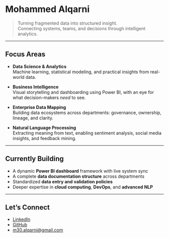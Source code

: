 # Mohammed Alqarni

> Turning fragmented data into structured insight.  
> Connecting systems, teams, and decisions through intelligent analytics.

---

##  Focus Areas

* **Data Science & Analytics**  
  Machine learning, statistical modeling, and practical insights from real-world data.

* **Business Intelligence**  
  Visual storytelling and dashboarding using Power BI, with an eye for what decision-makers *need* to see.

* **Enterprise Data Mapping**  
  Building data ecosystems across departments: governance, ownership, lineage, and clarity.

* **Natural Language Processing**  
  Extracting meaning from text, enabling sentiment analysis, social media insights, and feedback mining.

---

##  Currently Building

* A dynamic **Power BI dashboard** framework with live system sync  
* A complete **data documentation structure** across departments  
* Standardized **data entry and validation policies**  
* Deeper expertise in **cloud computing**, **DevOps**, and **advanced NLP**

---

##  Let’s Connect

*  [LinkedIn](https://linkedin.com/in/mohammed-ayidh-alqarni)  
*  [GitHub](https://github.com/Mohammed-Alqarni)  
*  [m30.alqarni@gmail.com](mailto:m30.alqarni@gmail.com)


